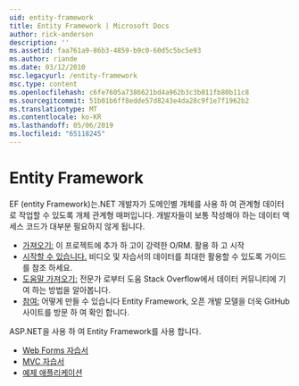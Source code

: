 ```yaml
---
uid: entity-framework
title: Entity Framework | Microsoft Docs
author: rick-anderson
description: ''
ms.assetid: faa761a9-86b3-4859-b9c0-60d5c5bc5e93
ms.author: riande
ms.date: 03/12/2010
msc.legacyurl: /entity-framework
msc.type: content
ms.openlocfilehash: c6fe7605a7386621bd4a962b3c3b011fb80b11c8
ms.sourcegitcommit: 51b01b6ff8edde57d8243e4da28c9f1e7f1962b2
ms.translationtype: MT
ms.contentlocale: ko-KR
ms.lasthandoff: 05/06/2019
ms.locfileid: "65118245"
---
```

# <a name="entity-framework"></a>Entity Framework

EF (entity Framework)는.NET 개발자가 도메인별 개체를 사용 하 여 관계형 데이터로 작업할 수 있도록 개체 관계형 매퍼입니다. 개발자들이 보통 작성해야 하는 데이터 액세스 코드가 대부분 필요하지 않게 됩니다.

- [가져오기:](https://msdn.com/data/ee712906) 이 프로젝트에 추가 하 고이 강력한 O/RM. 활용 하 고 시작
- [시작할 수 있습니다.](https://msdn.com/data/ee712907) 비디오 및 자습서의 데이터를 최대한 활용할 수 있도록 가이드를 참조 하세요.
- [도움말 가져오기:](https://msdn.com/data/hh913619) 전문가 로부터 도움 Stack Overflow에서 데이터 커뮤니티에 기여 하는 방법을 알아봅니다.
- [참여:](https://github.com/aspnet/EntityFramework6) 어떻게 만들 수 있습니다 Entity Framework, 오픈 개발 모델을 더욱 GitHub 사이트를 방문 하 여 확인 합니다.

ASP.NET을 사용 하 여 Entity Framework를 사용 합니다.

- [Web Forms 자습서](web-forms/overview/older-versions-getting-started/getting-started-with-ef/the-entity-framework-and-aspnet-getting-started-part-1.md)
- [MVC 자습서](mvc/overview/getting-started/getting-started-with-ef-using-mvc/creating-an-entity-framework-data-model-for-an-asp-net-mvc-application.md)
- [예제 애플리케이션](https://webpifeed.blob.core.windows.net/webpifeed/Partners/ASP.NET%20MVC%20Application%20Using%20Entity%20Framework%20Code%20First.zip)
